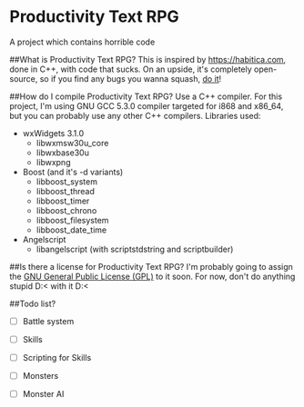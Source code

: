 # Productivity Text RPG
A project which contains horrible code

##What is Productivity Text RPG?
This is inspired by https://habitica.com, done in C++, with code that sucks.
On an upside, it's completely open-source, so if you find any bugs you wanna squash, [do it](https://github.com/jameshi16/Productivity-TextRPG/issues)!

##How do I compile Productivity Text RPG?
Use a C++ compiler. For this project, I'm using GNU GCC 5.3.0 compiler targeted for i868 and x86_64, but you can probably use any other C++ compilers.
Libraries used:
* wxWidgets 3.1.0
  * libwxmsw30u_core
  * libwxbase30u
  * libwxpng
* Boost (and it's -d variants)
  * libboost_system
  * libboost_thread
  * libboost_timer
  * libboost_chrono
  * libboost_filesystem
  * libboost_date_time
* Angelscript
  * libangelscript (with scriptstdstring and scriptbuilder)

##Is there a license for Productivity Text RPG?
I'm probably going to assign the [GNU General Public License (GPL)](https://opensource.org/licenses/GPL-3.0) to it soon. For now, don't do anything stupid D:< with it D:<

##Todo list?
- [ ] Battle system
- [ ] Skills
- [ ] Scripting for Skills
- [ ] Monsters
- [ ] Monster AI

